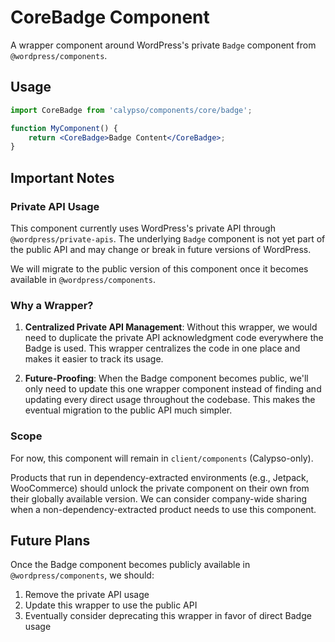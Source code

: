 # CoreBadge Component

A wrapper component around WordPress's private `Badge` component from `@wordpress/components`.

## Usage

```jsx
import CoreBadge from 'calypso/components/core/badge';

function MyComponent() {
	return <CoreBadge>Badge Content</CoreBadge>;
}
```

## Important Notes

### Private API Usage

This component currently uses WordPress's private API through `@wordpress/private-apis`. The underlying `Badge` component is not yet part of the public API and may change or break in future versions of WordPress.

We will migrate to the public version of this component once it becomes available in `@wordpress/components`.

### Why a Wrapper?

1. **Centralized Private API Management**: Without this wrapper, we would need to duplicate the private API acknowledgment code everywhere the Badge is used. This wrapper centralizes the code in one place and makes it easier to track its usage.

2. **Future-Proofing**: When the Badge component becomes public, we'll only need to update this one wrapper component instead of finding and updating every direct usage throughout the codebase. This makes the eventual migration to the public API much simpler.

### Scope

For now, this component will remain in `client/components` (Calypso-only).

Products that run in dependency-extracted environments (e.g., Jetpack, WooCommerce) should unlock the private component on their own from their globally available version. We can consider company-wide sharing when a non-dependency-extracted product needs to use this component.

## Future Plans

Once the Badge component becomes publicly available in `@wordpress/components`, we should:

1. Remove the private API usage
2. Update this wrapper to use the public API
3. Eventually consider deprecating this wrapper in favor of direct Badge usage
